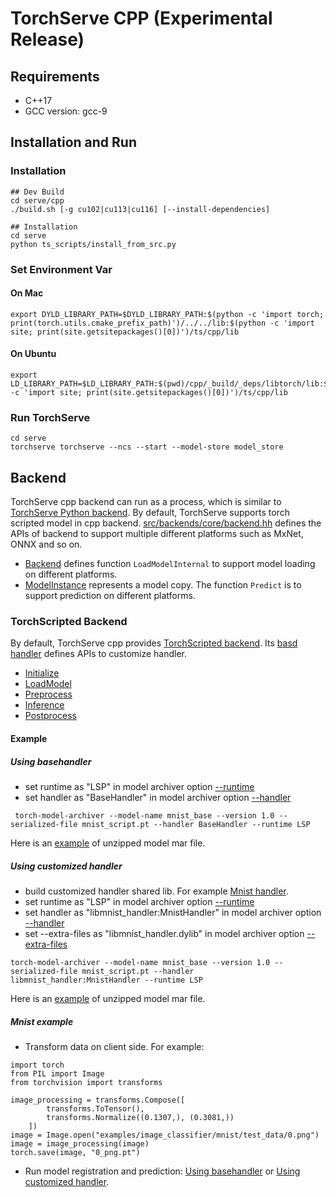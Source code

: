 # TorchServe CPP (Experimental Release)
## Requirements
* C++17
* GCC version: gcc-9
## Installation and Run
### Installation
```
## Dev Build
cd serve/cpp 
./build.sh [-g cu102|cu113|cu116] [--install-dependencies]

## Installation
cd serve
python ts_scripts/install_from_src.py
```
### Set Environment Var
#### On Mac
```
export DYLD_LIBRARY_PATH=$DYLD_LIBRARY_PATH:$(python -c 'import torch; print(torch.utils.cmake_prefix_path)')/../../lib:$(python -c 'import site; print(site.getsitepackages()[0])')/ts/cpp/lib
```
#### On Ubuntu
```
export LD_LIBRARY_PATH=$LD_LIBRARY_PATH:$(pwd)/cpp/_build/_deps/libtorch/lib:$(python -c 'import site; print(site.getsitepackages()[0])')/ts/cpp/lib
```
### Run TorchServe
```
cd serve
torchserve torchserve --ncs --start --model-store model_store
```
## Backend
TorchServe cpp backend can run as a process, which is similar to [TorchServe Python backend](https://github.com/pytorch/serve/tree/master/ts). By default, TorchServe supports torch scripted model in cpp backend. [src/backends/core/backend.hh](https://github.com/pytorch/serve/blob/cpp_backend/cpp/src/backends/core/backend.hh) defines the APIs of backend to support multiple different platforms such as MxNet, ONNX and so on. 
* [Backend](https://github.com/pytorch/serve/blob/cpp_backend/cpp/src/backends/core/backend.hh#L60) defines function `LoadModelInternal` to support model loading on different platforms.
* [ModelInstance](https://github.com/pytorch/serve/blob/cpp_backend/cpp/src/backends/core/backend.hh#L25) represents a model copy. The function `Predict` is to support prediction on different platforms.
### TorchScripted Backend
By default, TorchServe cpp provides [TorchScripted backend](https://github.com/pytorch/serve/tree/cpp_backend/cpp/src/backends/torch_scripted). Its [basd handler](https://github.com/pytorch/serve/blob/cpp_backend/cpp/src/backends/torch_scripted/handler/base_handler.hh) defines APIs to customize handler.
* [Initialize](https://github.com/pytorch/serve/blob/cpp_backend/cpp/src/backends/torch_scripted/handler/base_handler.hh#L29)
* [LoadModel](https://github.com/pytorch/serve/blob/cpp_backend/cpp/src/backends/torch_scripted/handler/base_handler.hh#L37)
* [Preprocess](https://github.com/pytorch/serve/blob/cpp_backend/cpp/src/backends/torch_scripted/handler/base_handler.hh#L40)
* [Inference](https://github.com/pytorch/serve/blob/cpp_backend/cpp/src/backends/torch_scripted/handler/base_handler.hh#L46)
* [Postprocess](https://github.com/pytorch/serve/blob/cpp_backend/cpp/src/backends/torch_scripted/handler/base_handler.hh#L53)
#### Example
##### Using basehandler
* set runtime as "LSP" in model archiver option [--runtime](https://github.com/pytorch/serve/tree/master/model-archiver#arguments) 
* set handler as "BaseHandler" in model archiver option [--handler](https://github.com/pytorch/serve/tree/master/model-archiver#arguments)
```
 torch-model-archiver --model-name mnist_base --version 1.0 --serialized-file mnist_script.pt --handler BaseHandler --runtime LSP
```
Here is an [example](https://github.com/pytorch/serve/tree/cpp_backend/cpp/test/resources/torchscript_model/mnist/base_handler) of unzipped model mar file.
##### Using customized handler
* build customized handler shared lib. For example [Mnist handler](https://github.com/pytorch/serve/blob/cpp_backend/cpp/src/examples/image_classifier/mnist).
* set runtime as "LSP" in model archiver option [--runtime](https://github.com/pytorch/serve/tree/master/model-archiver#arguments) 
* set handler as "libmnist_handler:MnistHandler" in model archiver option [--handler](https://github.com/pytorch/serve/tree/master/model-archiver#arguments)
* set --extra-files as "libmnist_handler.dylib" in model archiver option [--extra-files](https://github.com/pytorch/serve/tree/master/model-archiver#arguments)
```
torch-model-archiver --model-name mnist_base --version 1.0 --serialized-file mnist_script.pt --handler libmnist_handler:MnistHandler --runtime LSP
```
Here is an [example](https://github.com/pytorch/serve/tree/cpp_backend/cpp/test/resources/torchscript_model/mnist/mnist_handler) of unzipped model mar file.
##### Mnist example
* Transform data on client side. For example:
```
import torch
from PIL import Image
from torchvision import transforms

image_processing = transforms.Compose([
        transforms.ToTensor(),
        transforms.Normalize((0.1307,), (0.3081,))
    ])
image = Image.open("examples/image_classifier/mnist/test_data/0.png")
image = image_processing(image)
torch.save(image, "0_png.pt")
```
* Run model registration and prediction: [Using basehandler](https://github.com/pytorch/serve/blob/cpp_backend/cpp/test/backends/torch_scripted/torch_scripted_backend_test.cc#L54) or [Using customized handler](https://github.com/pytorch/serve/blob/cpp_backend/cpp/test/backends/torch_scripted/torch_scripted_backend_test.cc#L72).





